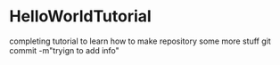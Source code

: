 # HelloWorldTutorial
completing tutorial to learn how to make repository
some more stuff 
git commit -m"tryign to add info"

